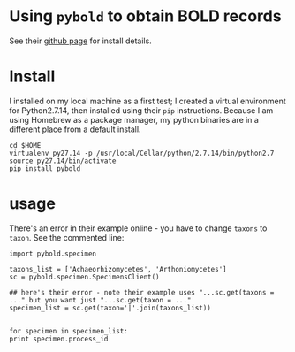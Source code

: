 # Using `pybold` to obtain BOLD records
See their [github page](https://github.com/AAFC-MBB/pybold) for install details.

# Install
I installed on my local machine as a first test; I created a virtual environment for Python2.7.14, then installed using their `pip` instructions. Because I am using Homebrew as a package manager, my python binaries are in a different place from a default install.

```
cd $HOME
virtualenv py27.14 -p /usr/local/Cellar/python/2.7.14/bin/python2.7
source py27.14/bin/activate
pip install pybold
```

# usage
There's an error in their example online - you have to change `taxons` to `taxon`. See the commented line:

```
import pybold.specimen

taxons_list = ['Achaeorhizomycetes', 'Arthoniomycetes']
sc = pybold.specimen.SpecimensClient()

## here's their error - note their example uses "...sc.get(taxons = ..." but you want just "...sc.get(taxon = ..."
specimen_list = sc.get(taxon='|'.join(taxons_list))


for specimen in specimen_list:
print specimen.process_id
```
